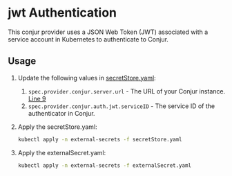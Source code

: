 # jwt Authentication

This conjur provider uses a JSON Web Token (JWT) associated with a service account in Kubernetes to authenticate to Conjur.

## Usage

1. Update the following values in [secretStore.yaml]():
    1. `spec.provider.conjur.server.url` - The URL of your Conjur instance. [Line 9](https://github.com/infamousjoeg/conjur-poc-assets/blob/e497ddcf7ebb73b400062b0f29ab66a8ce44f5b8/kubernetes/eso/conjur/jwt-auth/secretStore.yaml#L9)
    2. `spec.provider.conjur.auth.jwt.serviceID` - The service ID of the authenticator in Conjur.
2. Apply the secretStore.yaml:

    ```bash
    kubectl apply -n external-secrets -f secretStore.yaml
    ```
3. Apply the externalSecret.yaml:

    ```bash
    kubectl apply -n external-secrets -f externalSecret.yaml
    ```
